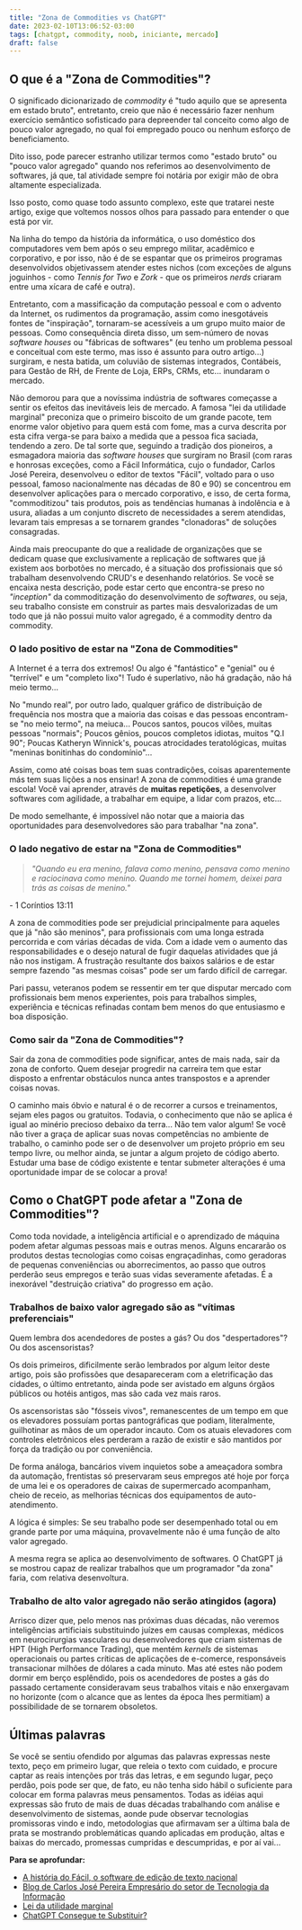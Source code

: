 ```yaml
---
title: "Zona de Commodities vs ChatGPT"
date: 2023-02-10T13:06:52-03:00
tags: [chatgpt, commodity, noob, iniciante, mercado]
draft: false
---
```




## O que é a "Zona de Commodities"?

O significado dicionarizado de *commodity* é "tudo aquilo que se apresenta em estado bruto", entretanto, creio que não é necessário fazer nenhum exercício semântico sofisticado para depreender tal conceito como algo de pouco valor agregado, no qual foi empregado pouco ou nenhum esforço de beneficiamento.

Dito isso, pode parecer estranho utilizar termos como "estado bruto" ou "pouco valor agregado" quando nos referimos ao desenvolvimento de softwares, já que, tal atividade sempre foi notária por exigir mão de obra altamente especializada.

Isso posto, como quase todo assunto complexo, este que tratarei neste artigo, exige que voltemos nossos olhos para passado para entender o que está por vir. 

Na linha do tempo da história da informática, o uso doméstico dos computadores vem bem após o seu emprego militar, acadêmico e corporativo, e por isso, não é de se espantar que os primeiros programas desenvolvidos objetivassem atender estes nichos (com exceções de alguns joguinhos - como *Tennis for Two* e *Zork* - que os primeiros *nerds* criaram entre uma xícara de café e outra).

Entretanto, com a massificação da computação pessoal e com o advento da Internet, os rudimentos da programação, assim como inesgotáveis fontes de "inspiração", tornaram-se acessíveis a um grupo muito maior de pessoas. Como consequência direta disso, um sem-número de novas *software houses* ou "fábricas de softwares" (eu tenho um problema pessoal e conceitual com este termo, mas isso é assunto para outro artigo...) surgiram, e nesta batida, um coluvião de sistemas integrados, Contábeis, para Gestão de RH, de Frente de Loja, ERPs, CRMs, etc... inundaram o mercado.

Não demorou para que a novíssima indústria de softwares começasse a sentir os efeitos das inevitáveis leis de mercado.  A famosa "lei da utilidade marginal" preconiza que o primeiro biscoito de um grande pacote, tem enorme valor objetivo para quem está com fome, mas a curva descrita por esta cifra verga-se para baixo a medida que a pessoa fica saciada, tendendo a zero. De tal sorte que, seguindo a tradição dos pioneiros, a esmagadora maioria das *software houses* que surgiram no Brasil (com raras e honrosas exceções, como a Fácil Informática, cujo o fundador, Carlos José Pereira, desenvolveu o editor de textos "Fácil", voltado para o uso pessoal, famoso nacionalmente nas décadas de 80 e 90) se concentrou em desenvolver aplicações para o mercado corporativo, e isso, de certa forma, "commoditizou" tais produtos, pois  as tendências humanas à indolência e à usura, aliadas a um conjunto discreto de necessidades a serem atendidas, levaram tais empresas a se tornarem grandes "clonadoras" de soluções consagradas.

Ainda mais preocupante do que a realidade de organizações que se dedicam quase que exclusivamente a replicação de softwares que já existem aos borbotões no mercado, é a situação dos profissionais que só trabalham desenvolvendo CRUD's e desenhando relatórios. Se você se encaixa nesta descrição, pode estar certo que encontra-se preso no *"inception"* da commoditização do desenvolvimento de *softwares*, ou seja, seu trabalho consiste em construir as partes mais desvalorizadas de um todo que já não possui muito valor agregado, é a commodity dentro da commodity.

### O lado positivo de estar na "Zona de Commodities"

A Internet é a terra dos extremos! Ou algo é "fantástico" e "genial" ou é "terrível" e um "completo lixo"! Tudo é superlativo, não há gradação, não há meio termo...

No "mundo real", por outro lado, qualquer gráfico de distribuição de frequência nos mostra que a maioria das coisas e das pessoas encontram-se "no meio termo", na meiuca... Poucos santos, poucos vilões, muitas pessoas "normais"; Poucos gênios, poucos completos idiotas, muitos "Q.I 90"; Poucas Katheryn Winnick's, poucas atrocidades teratológicas, muitas "meninas bonitinhas do condomínio"...

Assim, como até coisas boas tem suas contradições, coisas aparentemente más tem suas lições a nos ensinar! A zona de commodities é uma grande escola! Você vai aprender, através de **muitas repetições**, a desenvolver softwares com agilidade, a trabalhar em equipe, a lidar com prazos, etc... 

De modo semelhante, é impossível não notar que a maioria das oportunidades para desenvolvedores são para trabalhar "na zona".

### O lado negativo de estar na "Zona de Commodities"

> *"Quando eu era menino, falava como menino, pensava como menino e raciocinava como menino. Quando me tornei homem, deixei para trás as coisas de menino."*

\- 1 Coríntios 13:11

A zona de commodities pode ser prejudicial principalmente para aqueles que já "não são meninos", para profissionais com uma longa estrada percorrida e com várias décadas de vida. Com a idade vem o aumento das responsabilidades e o desejo natural de fugir daquelas atividades que já não nos instigam. A frustração resultante dos baixos salários e de estar sempre fazendo "as mesmas coisas" pode ser um fardo difícil de carregar. 

Pari passu, veteranos podem se ressentir em ter que disputar mercado com profissionais bem menos experientes, pois para trabalhos simples, experiência e técnicas refinadas contam bem menos do que entusiasmo e boa disposição.

### Como sair da "Zona de Commodities"?

Sair da zona de commodities pode significar, antes de mais nada, sair da zona de conforto. Quem desejar progredir na carreira tem que estar disposto a enfrentar obstáculos nunca antes transpostos e a aprender coisas novas.

O caminho mais óbvio e natural é o de recorrer a cursos e treinamentos, sejam eles pagos ou gratuitos. Todavia, o conhecimento que não se aplica é igual ao minério precioso debaixo da terra... Não tem valor algum! Se você não tiver a graça de aplicar suas novas competências no ambiente de trabalho, o caminho pode ser o de desenvolver um projeto próprio em seu tempo livre, ou melhor ainda, se juntar a algum projeto de código aberto. Estudar uma base de código existente e tentar submeter alterações é uma oportunidade impar de se colocar a prova!

## Como o ChatGPT pode afetar a "Zona de Commodities"?

Como toda novidade, a inteligência artificial e o aprendizado de máquina podem afetar algumas pessoas mais e outras menos. Alguns encararão os produtos destas tecnologias como coisas engraçadinhas, como geradoras de pequenas conveniências ou aborrecimentos, ao passo que outros perderão seus empregos e terão suas vidas severamente afetadas. É a inexorável "destruição criativa" do progresso em ação.

### Trabalhos de baixo valor agregado são as "vítimas preferenciais"

Quem lembra dos acendedores de postes a gás? Ou dos "despertadores"? Ou dos ascensoristas?

Os dois primeiros, dificilmente serão lembrados por algum leitor deste artigo, pois são profissões que desapareceram com a eletrificação das cidades, o último entretanto, ainda pode ser avistado em alguns órgãos públicos ou hotéis antigos, mas são cada vez mais raros.

Os ascensoristas são "fósseis vivos", remanescentes de um tempo em que os elevadores possuíam portas pantográficas que podiam, literalmente, guilhotinar as mãos de um operador incauto. Com os atuais elevadores com controles eletrônicos eles perderam a razão de existir e são mantidos por força da tradição ou por conveniência.

De forma análoga, bancários vivem inquietos sobe a ameaçadora sombra da automação, frentistas só preservaram seus empregos até hoje por força de uma lei e os operadores de caixas de supermercado acompanham, cheio de receio, as melhorias técnicas dos equipamentos de auto-atendimento. 

A lógica é simples: Se seu trabalho pode ser desempenhado total ou em grande parte por uma máquina, provavelmente não é uma função de alto valor agregado.

A mesma regra se aplica ao desenvolvimento de softwares. O ChatGPT já se mostrou capaz de realizar trabalhos que um programador "da zona" faria, com relativa desenvoltura.

### Trabalho de alto valor agregado não serão atingidos (agora)

Arrisco dizer que, pelo menos nas próximas duas décadas, não veremos  inteligências artificiais substituindo juízes em causas complexas, médicos em neurocirurgias vasculares ou desenvolvedores que criam sistemas de HPT (High Performance Trading), que mentém *kernels* de sistemas operacionais ou partes críticas de aplicações de e-comerce, responsáveis transacionar milhões de dólares a cada minuto. Mas até estes não podem dormir em berço esplêndido, pois os acendedores de postes a gás do passado certamente consideravam seus trabalhos vitais e não enxergavam no horizonte (com o alcance que as lentes da época lhes permitiam) a possibilidade de se tornarem obsoletos.

## Últimas palavras

Se você se sentiu ofendido por algumas das palavras expressas neste texto, peço em primeiro lugar, que releia o texto com cuidado, e procure captar as reais intenções por trás das letras, e em segundo lugar, peço perdão, pois pode ser que, de fato, eu não tenha sido hábil o suficiente para colocar em forma palavras meus pensamentos. Todas as idéias aqui expressas são fruto de mais de duas décadas trabalhando com análise e desenvolvimento de sistemas, aonde pude observar tecnologias promissoras vindo e indo, metodologias que afirmavam ser a última bala de prata se mostrando problemáticas quando aplicadas em produção, altas e baixas do mercado, promessas cumpridas e descumpridas, e por aí vai...



**Para se aprofundar:**

- [A história do Fácil, o software de edição de texto nacional](https://jornalggn.com.br/economia/a-historia-do-facil-o-software-de-edicao-de-texto-nacional/)
- [Blog de Carlos José Pereira Empresário do setor de Tecnologia da Informação](https://www.oanalistadeblumenau.com.br/sobre)
- [Lei da utilidade marginal](https://pt.wikipedia.org/wiki/Lei_da_utilidade_marginal)
- [ChatGPT Consegue te Substituir?](https://youtu.be/Yl-hlwhj2B0)
